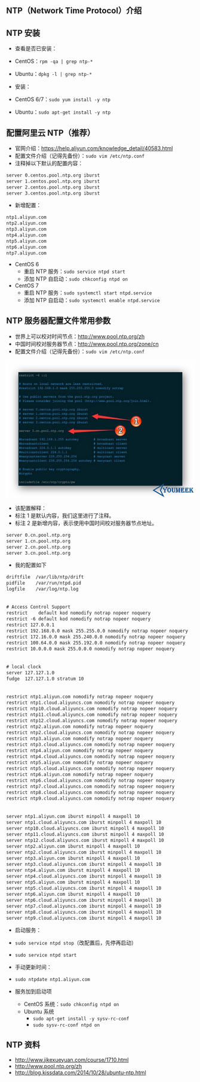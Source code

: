 ## NTP（Network Time Protocol）介绍



## NTP 安装

- 查看是否已安装：
 - CentOS：`rpm -qa | grep ntp-*`
 - Ubuntu：`dpkg -l | grep ntp-*`

- 安装：
 - CentOS 6/7：`sudo yum install -y ntp`
 - Ubuntu：`sudo apt-get install -y ntp`

## 配置阿里云 NTP（推荐）

- 官网介绍：<https://help.aliyun.com/knowledge_detail/40583.html>
- 配置文件介绍（记得先备份）：`sudo vim /etc/ntp.conf`
- 注释掉以下默认的配置内容：

```
server 0.centos.pool.ntp.org iburst
server 1.centos.pool.ntp.org iburst
server 2.centos.pool.ntp.org iburst
server 3.centos.pool.ntp.org iburst
```

- 新增配置：

``` nginx
ntp1.aliyun.com
ntp2.aliyun.com
ntp3.aliyun.com
ntp4.aliyun.com
ntp5.aliyun.com
ntp6.aliyun.com
ntp7.aliyun.com
```

- CentOS 6 
	- 重启 NTP 服务：`sudo service ntpd start`
	- 添加 NTP 自启动：`sudo chkconfig ntpd on`
- CentOS 7 
	- 重启 NTP 服务：`sudo systemctl start ntpd.service`
	- 添加 NTP 自启动：`sudo systemctl enable ntpd.service`


## NTP 服务器配置文件常用参数

- 世界上可以校对时间节点：<http://www.pool.ntp.org/zh> 
- 中国时间校对服务器节点：<http://www.pool.ntp.org/zone/cn> 
- 配置文件介绍（记得先备份）：`sudo vim /etc/ntp.conf`


![NTP 服务器配置文件常用参数](../images/NTP-a-1.jpg)

- 该配置解释：
- 标注 1 是默认内容，我们这里进行了注释。
- 标注 2 是新增内容，表示使用中国时间校对服务器节点地址。

``` nginx
server 0.cn.pool.ntp.org
server 1.cn.pool.ntp.org
server 2.cn.pool.ntp.org
server 3.cn.pool.ntp.org
```

- 我的配置如下
 ```
 driftfile  /var/lib/ntp/drift
pidfile    /var/run/ntpd.pid
logfile    /var/log/ntp.log


# Access Control Support
restrict    default kod nomodify notrap nopeer noquery
restrict -6 default kod nomodify notrap nopeer noquery
restrict 127.0.0.1
restrict 192.168.0.0 mask 255.255.0.0 nomodify notrap nopeer noquery
restrict 172.16.0.0 mask 255.240.0.0 nomodify notrap nopeer noquery
restrict 100.64.0.0 mask 255.192.0.0 nomodify notrap nopeer noquery
restrict 10.0.0.0 mask 255.0.0.0 nomodify notrap nopeer noquery


# local clock
server 127.127.1.0
fudge  127.127.1.0 stratum 10


restrict ntp1.aliyun.com nomodify notrap nopeer noquery
restrict ntp1.cloud.aliyuncs.com nomodify notrap nopeer noquery
restrict ntp10.cloud.aliyuncs.com nomodify notrap nopeer noquery
restrict ntp11.cloud.aliyuncs.com nomodify notrap nopeer noquery
restrict ntp12.cloud.aliyuncs.com nomodify notrap nopeer noquery
restrict ntp2.aliyun.com nomodify notrap nopeer noquery
restrict ntp2.cloud.aliyuncs.com nomodify notrap nopeer noquery
restrict ntp3.aliyun.com nomodify notrap nopeer noquery
restrict ntp3.cloud.aliyuncs.com nomodify notrap nopeer noquery
restrict ntp4.aliyun.com nomodify notrap nopeer noquery
restrict ntp4.cloud.aliyuncs.com nomodify notrap nopeer noquery
restrict ntp5.aliyun.com nomodify notrap nopeer noquery
restrict ntp5.cloud.aliyuncs.com nomodify notrap nopeer noquery
restrict ntp6.aliyun.com nomodify notrap nopeer noquery
restrict ntp6.cloud.aliyuncs.com nomodify notrap nopeer noquery
restrict ntp7.cloud.aliyuncs.com nomodify notrap nopeer noquery
restrict ntp8.cloud.aliyuncs.com nomodify notrap nopeer noquery
restrict ntp9.cloud.aliyuncs.com nomodify notrap nopeer noquery


server ntp1.aliyun.com iburst minpoll 4 maxpoll 10
server ntp1.cloud.aliyuncs.com iburst minpoll 4 maxpoll 10
server ntp10.cloud.aliyuncs.com iburst minpoll 4 maxpoll 10
server ntp11.cloud.aliyuncs.com iburst minpoll 4 maxpoll 10
server ntp12.cloud.aliyuncs.com iburst minpoll 4 maxpoll 10
server ntp2.aliyun.com iburst minpoll 4 maxpoll 10
server ntp2.cloud.aliyuncs.com iburst minpoll 4 maxpoll 10
server ntp3.aliyun.com iburst minpoll 4 maxpoll 10
server ntp3.cloud.aliyuncs.com iburst minpoll 4 maxpoll 10
server ntp4.aliyun.com iburst minpoll 4 maxpoll 10
server ntp4.cloud.aliyuncs.com iburst minpoll 4 maxpoll 10
server ntp5.aliyun.com iburst minpoll 4 maxpoll 10
server ntp5.cloud.aliyuncs.com iburst minpoll 4 maxpoll 10
server ntp6.aliyun.com iburst minpoll 4 maxpoll 10
server ntp6.cloud.aliyuncs.com iburst minpoll 4 maxpoll 10
server ntp7.cloud.aliyuncs.com iburst minpoll 4 maxpoll 10
server ntp8.cloud.aliyuncs.com iburst minpoll 4 maxpoll 10
server ntp9.cloud.aliyuncs.com iburst minpoll 4 maxpoll 10
```
- 启动服务：
 - `sudo service ntpd stop`（改配置后，先停再启动）
 - `sudo service ntpd start`
- 手动更新时间：
 - `sudo ntpdate ntp1.aliyun.com`

- 服务加到启动项
	- CentOS 系统：`sudo chkconfig ntpd on`
	- Ubuntu 系统
		- `sudo apt-get install -y sysv-rc-conf `
		- `sudo sysv-rc-conf ntpd on`

## NTP 资料

- <http://www.jikexueyuan.com/course/1710.html> 
- <http://www.pool.ntp.org/zh> 
- <http://blog.kissdata.com/2014/10/28/ubuntu-ntp.html> 
